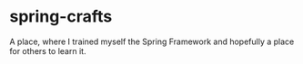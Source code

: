 spring-crafts
=============

A place, where I trained myself the Spring Framework and hopefully a place for others to learn it.
